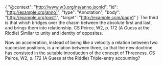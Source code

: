 {
  "@context": "http://www.w3.org/ns/anno.jsonld",
  "id": "http://example.org/anno1",
  "type": "Annotation",
  "body": "http://example.org/post1",
  "target": "http://example.com/page1"
}
The third is that which bridges over the chasm between the absolute first and last, and brings them into relationship.
CS Peirce, W2, p. 172 (A Guess at the Riddle)
Similar to unity and identity of opposites.

Now an acceleration, instead of being like a velocity a relation between two succesive positions, is a relation between three, so that the new doctrine has consisted in the suitable introduction of the concept of Threeness.
CS Peirce, W2, p. 172 (A Guess at the Riddle)
Triple-entry accounting?

